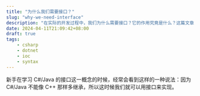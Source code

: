 ```yaml
---
title: "为什么我们需要接口？"
slug: "why-we-need-interface"
description: "在实际的开发过程中，我们为什么需要接口？它的作用究竟是什么？这篇文章我们就从单元测试出发来一探究竟。"
date: 2024-04-11T21:09:42+08:00
draft: true
tags:
    - csharp
    - dotnet
    - ioc
    - syntax
---
```


新手在学习 C#/Java 的接口这一概念的时候，经常会看到这样的一种说法：因为 C#/Java 不能像 C++ 那样多继承，所以这时候我们就可以用接口来实现。